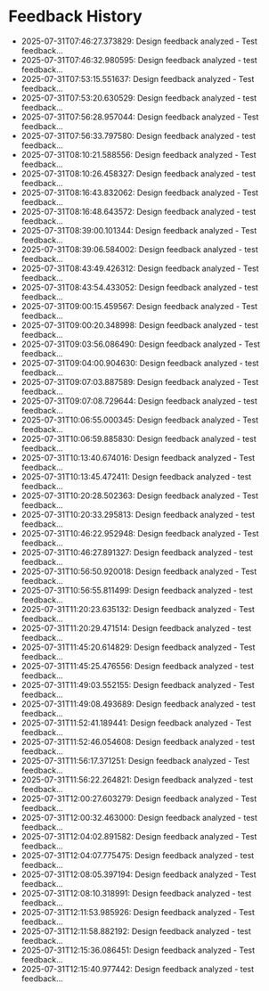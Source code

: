 # Feedback History

- 2025-07-31T07:46:27.373829: Design feedback analyzed - Test feedback...
- 2025-07-31T07:46:32.980595: Design feedback analyzed - test feedback...
- 2025-07-31T07:53:15.551637: Design feedback analyzed - Test feedback...
- 2025-07-31T07:53:20.630529: Design feedback analyzed - test feedback...
- 2025-07-31T07:56:28.957044: Design feedback analyzed - Test feedback...
- 2025-07-31T07:56:33.797580: Design feedback analyzed - test feedback...
- 2025-07-31T08:10:21.588556: Design feedback analyzed - Test feedback...
- 2025-07-31T08:10:26.458327: Design feedback analyzed - test feedback...
- 2025-07-31T08:16:43.832062: Design feedback analyzed - Test feedback...
- 2025-07-31T08:16:48.643572: Design feedback analyzed - test feedback...
- 2025-07-31T08:39:00.101344: Design feedback analyzed - Test feedback...
- 2025-07-31T08:39:06.584002: Design feedback analyzed - test feedback...
- 2025-07-31T08:43:49.426312: Design feedback analyzed - Test feedback...
- 2025-07-31T08:43:54.433052: Design feedback analyzed - test feedback...
- 2025-07-31T09:00:15.459567: Design feedback analyzed - Test feedback...
- 2025-07-31T09:00:20.348998: Design feedback analyzed - test feedback...
- 2025-07-31T09:03:56.086490: Design feedback analyzed - Test feedback...
- 2025-07-31T09:04:00.904630: Design feedback analyzed - test feedback...
- 2025-07-31T09:07:03.887589: Design feedback analyzed - Test feedback...
- 2025-07-31T09:07:08.729644: Design feedback analyzed - test feedback...
- 2025-07-31T10:06:55.000345: Design feedback analyzed - Test feedback...
- 2025-07-31T10:06:59.885830: Design feedback analyzed - test feedback...
- 2025-07-31T10:13:40.674016: Design feedback analyzed - Test feedback...
- 2025-07-31T10:13:45.472411: Design feedback analyzed - test feedback...
- 2025-07-31T10:20:28.502363: Design feedback analyzed - Test feedback...
- 2025-07-31T10:20:33.295813: Design feedback analyzed - test feedback...
- 2025-07-31T10:46:22.952948: Design feedback analyzed - Test feedback...
- 2025-07-31T10:46:27.891327: Design feedback analyzed - test feedback...
- 2025-07-31T10:56:50.920018: Design feedback analyzed - Test feedback...
- 2025-07-31T10:56:55.811499: Design feedback analyzed - test feedback...
- 2025-07-31T11:20:23.635132: Design feedback analyzed - Test feedback...
- 2025-07-31T11:20:29.471514: Design feedback analyzed - test feedback...
- 2025-07-31T11:45:20.614829: Design feedback analyzed - Test feedback...
- 2025-07-31T11:45:25.476556: Design feedback analyzed - test feedback...
- 2025-07-31T11:49:03.552155: Design feedback analyzed - Test feedback...
- 2025-07-31T11:49:08.493689: Design feedback analyzed - test feedback...
- 2025-07-31T11:52:41.189441: Design feedback analyzed - Test feedback...
- 2025-07-31T11:52:46.054608: Design feedback analyzed - test feedback...
- 2025-07-31T11:56:17.371251: Design feedback analyzed - Test feedback...
- 2025-07-31T11:56:22.264821: Design feedback analyzed - test feedback...
- 2025-07-31T12:00:27.603279: Design feedback analyzed - Test feedback...
- 2025-07-31T12:00:32.463000: Design feedback analyzed - test feedback...
- 2025-07-31T12:04:02.891582: Design feedback analyzed - Test feedback...
- 2025-07-31T12:04:07.775475: Design feedback analyzed - test feedback...
- 2025-07-31T12:08:05.397194: Design feedback analyzed - Test feedback...
- 2025-07-31T12:08:10.318991: Design feedback analyzed - test feedback...
- 2025-07-31T12:11:53.985926: Design feedback analyzed - Test feedback...
- 2025-07-31T12:11:58.882192: Design feedback analyzed - test feedback...
- 2025-07-31T12:15:36.086451: Design feedback analyzed - Test feedback...
- 2025-07-31T12:15:40.977442: Design feedback analyzed - test feedback...
